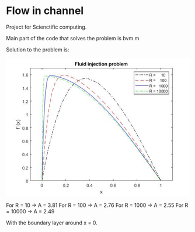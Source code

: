 # Flow in channel

Project for Scienctific computing. 

Main part of the code that solves the problem is bvm.m

Solution to the problem is:

![](doc/figure1.jpg?raw=true)

For R =     10 -> A = 3.81
For R =    100 -> A = 2.76
For R =   1000 -> A = 2.55
For R =  10000 -> A = 2.49

With the boundary layer around x = 0.
